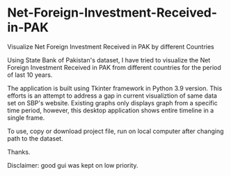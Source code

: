 # Net-Foreign-Investment-Received-in-PAK
Visualize Net Foreign Investment Received in PAK by different Countries


Using State Bank of Pakistan's dataset, I have tried to visualize the Net Foreign Investment Received in PAK from different countries for the period of last 10 years.

The application is built using Tkinter framework in Python 3.9 version. This efforts is an attempt to address a gap in current visualiztion of same data set on SBP's website. Existing graphs only displays graph from a specific time period, however, this desktop application shows entire timeline in a single frame.

To use, copy or download project file, run on local computer after changing path to the dataset. 

Thanks. 

Disclaimer: good gui was kept on low priority.

